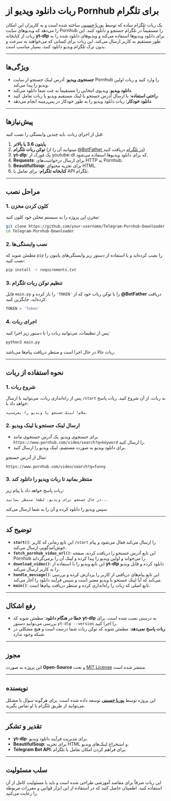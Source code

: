 
# ربات دانلود ویدیو از Pornhub برای تلگرام

یک ربات تلگرام ساده که توسط [پوریا حسینی](https://t.me/isPoori) ساخته شده است و به کاربران این امکان را می‌دهد که ویدیوهای سایت Pornhub را مستقیماً در تلگرام جستجو و دانلود کنند. این ربات از کتابخانه **yt-dlp** برای دانلود ویدیوها استفاده می‌کند و ویدیوهای دانلود شده را به طور مستقیم به کاربر ارسال می‌کند. این ربات برای کسانی که می‌خواهند به سرعت و بدون ترک تلگرام ویدیو دانلود کنند، بسیار مناسب است.

---

## ویژگی‌ها

- **جستجوی ویدیو**: آدرس لینک جستجو از سایت Pornhub را وارد کنید و ربات اولین ویدیو را پیدا می‌کند.
- **دانلود ویدیو**: ویدیوی انتخابی را مستقیماً به چت شما دانلود می‌کند.
- **راحتی استفاده**: با ارسال آدرس جستجو یا لینک مستقیم ویدیو با ربات تعامل کنید.
- **دانلود خودکار**: ربات دانلود ویدیو را به طور خودکار در پس‌زمینه انجام می‌دهد.

---

## پیش‌نیازها

قبل از اجرای ربات، باید چندین وابستگی را نصب کنید:

1. **پایتون 3.6 یا بالاتر**
2. **توکن ربات تلگرام** (میتوانید آن را از [@BotFather در تلگرام](https://t.me/BotFather) دریافت کنید)
3. **yt-dlp**: یک فورک از youtube-dl که برای دانلود ویدیوها استفاده می‌شود.
4. **Requests**: برای ارسال درخواست‌های HTTP به Pornhub.
5. **BeautifulSoup**: برای تجزیه محتوای HTML.
6. **کتابخانه تلگرام**: برای تعامل با API تلگرام.

---

## مراحل نصب

### 1. کلون کردن مخزن

مخزن این پروژه را به سیستم محلی خود کلون کنید:

```bash
git clone https://github.com/your-username/Telegram-Pornhub-Downloader.git
cd Telegram-Pornhub-Downloader
```

### 2. نصب وابستگی‌ها

مطمئن شوید که `pip` را نصب کرده‌اید و با استفاده از دستور زیر وابستگی‌های پایتون را نصب کنید:

```bash
pip install -r requirements.txt
```

### 3. تنظیم توکن ربات تلگرام

فایل `main.py` را باز کرده و `'TOKEN'` را با توکن ربات خود که از **@BotFather** دریافت کرده‌اید، جایگزین کنید:

```python
TOKEN = 'Token'
```

### 4. اجرای ربات

پس از تنظیمات، می‌توانید ربات را با دستور زیر اجرا کنید:

```bash
python3 main.py
```

ربات حالا در حال اجرا است و منتظر دریافت پیام‌ها می‌باشد.

---

## نحوه استفاده از ربات

### 1. شروع ربات

پس از راه‌اندازی ربات، می‌توانید با ارسال `/start` به ربات، از آن شروع کنید. ربات پاسخ خواهد داد با:

```
سلام! لینک جستجو یا ویدیو را بفرستید.
```

### 2. ارسال لینک جستجو یا لینک ویدیو

- برای جستجوی ویدیو، یک آدرس جستجوی مانند `https://www.pornhub.com/video/search?q=keyword` را ارسال کنید.
- برای دانلود ویدیو به صورت مستقیم، لینک ویدیو را ارسال کنید.

مثال از آدرس جستجو:

```
https://www.pornhub.com/video/search?q=funny
```

### 3. منتظر بمانید تا ربات ویدیو را دانلود کند

ربات پاسخ خواهد داد با پیام زیر:

```
در حال جستجو برای ویدیو، لطفاً منتظر بمانید...
```

سپس ویدیو را دانلود کرده و آن را به شما ارسال می‌کند.

---

## توضیح کد

- **`start()`**: این تابع زمانی که کاربر `/start` را ارسال می‌کند فعال می‌شود و پیام خوش‌آمدگویی ارسال می‌کند.
- **`fetch_pornhub_video_url()`**: این تابع آدرس جستجو را دریافت کرده، صفحه Pornhub را می‌خواند و اولین ویدیو را پیدا کرده و لینک آن را برمی‌گرداند.
- **`download_video()`**: این تابع ویدیو را با استفاده از **yt-dlp** دانلود کرده و فایل ویدیو را به کاربر ارسال می‌کند.
- **`handle_message()`**: این تابع پیام‌های دریافتی از کاربر را پردازش کرده و بررسی می‌کند که آیا لینک جستجو یا ویدیو معتبر است و سپس فرآیند دانلود را آغاز می‌کند.
- **`main()`**: تابع اصلی که ربات را راه‌اندازی کرده و منتظر دریافت پیام‌ها است.

---

## رفع اشکال

- **خطا در هنگام دانلود**: مطمئن شوید که **yt-dlp** به درستی نصب شده است. برای بررسی می‌توانید دستور `yt-dlp --version` را اجرا کنید.
- **ربات پاسخ نمی‌دهد**: مطمئن شوید که توکن ربات شما درست است و هیچ مشکلی در شبکه وجود ندارد.

---

## مجوز

این پروژه به صورت **Open-Source** و تحت [MIT License](LICENSE) منتشر شده است.

---

## نویسنده

این پروژه توسط **[پوریا حسینی](https://t.me/isPoori)** توسعه داده شده است. برای هرگونه سوال یا مشکل می‌توانید از طریق تلگرام با او تماس بگیرید.

---

## تقدیر و تشکر

- **yt-dlp**: برای مدیریت فرآیند دانلود ویدیو.
- **BeautifulSoup**: برای تجزیه HTML و استخراج لینک‌های ویدیو.
- **Telegram Bot API**: برای فراهم کردن امکان تعامل با تلگرام.

---

## سلب مسئولیت

این ربات صرفاً برای مقاصد آموزشی طراحی شده است و باید با مسئولیت کامل از آن استفاده کنید. اطمینان حاصل کنید که در استفاده از این ابزار قوانین و مقررات مربوطه را رعایت می‌کنید.
